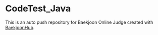 # CodeTest_Java
This is an auto push repository for Baekjoon Online Judge created with [BaekjoonHub](https://github.com/BaekjoonHub/BaekjoonHub).
